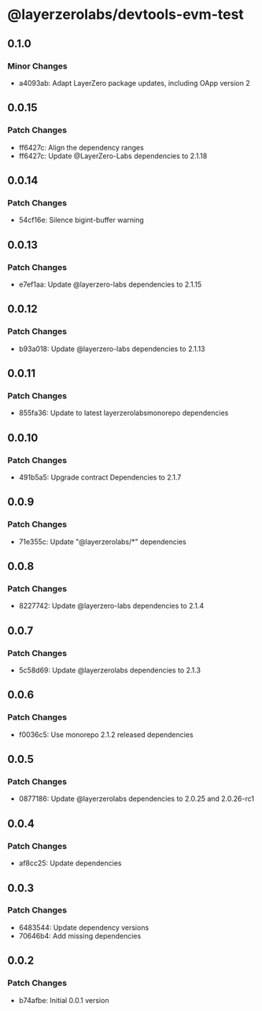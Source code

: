 # @layerzerolabs/devtools-evm-test

## 0.1.0

### Minor Changes

- a4093ab: Adapt LayerZero package updates, including OApp version 2

## 0.0.15

### Patch Changes

- ff6427c: Align the dependency ranges
- ff6427c: Update @LayerZero-Labs dependencies to 2.1.18

## 0.0.14

### Patch Changes

- 54cf16e: Silence bigint-buffer warning

## 0.0.13

### Patch Changes

- e7ef1aa: Update @layerzero-labs dependencies to 2.1.15

## 0.0.12

### Patch Changes

- b93a018: Update @layerzero-labs dependencies to 2.1.13

## 0.0.11

### Patch Changes

- 855fa36: Update to latest layerzerolabsmonorepo dependencies

## 0.0.10

### Patch Changes

- 491b5a5: Upgrade contract Dependencies to 2.1.7

## 0.0.9

### Patch Changes

- 71e355c: Update "@layerzerolabs/\*" dependencies

## 0.0.8

### Patch Changes

- 8227742: Update @layerzero-labs dependencies to 2.1.4

## 0.0.7

### Patch Changes

- 5c58d69: Update @layerzerolabs dependencies to 2.1.3

## 0.0.6

### Patch Changes

- f0036c5: Use monorepo 2.1.2 released dependencies

## 0.0.5

### Patch Changes

- 0877186: Update @layerzerolabs dependencies to 2.0.25 and 2.0.26-rc1

## 0.0.4

### Patch Changes

- af8cc25: Update dependencies

## 0.0.3

### Patch Changes

- 6483544: Update dependency versions
- 70646b4: Add missing dependencies

## 0.0.2

### Patch Changes

- b74afbe: Initial 0.0.1 version
